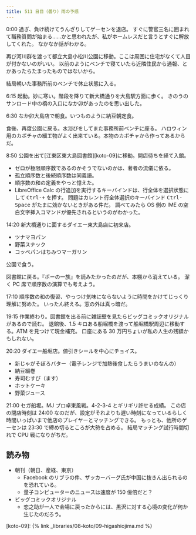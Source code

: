 ```yaml
---
title: 511 日目（曇り）雨の予感
---
```


0:00 過ぎ、負け続けてうんざりしてゲーセンを退店。
すぐに警官三名に囲まれて職務質問が始まる……かと思われたが、私がホームレスだと言うとすぐに解放してくれた。
なかなか話がわかる。

再び河川群を渡って都立大島小松川公園に移動。ここは周囲に住宅がなくて人目が付かないのがいい。
以前のようにベンチで寝ていたら近隣住民から通報、とかあったらたまったものではないから。

結局朝いた事務所前のベンチで休止状態に入る。

6:15 起動。妙に寒い。階段を降りて新大橋通りを大島駅方面に歩く。
きのうのサンロード中の橋の入口になか卯があったのを思い出した。

6:30 なか卯大島店で朝食。いつものように納豆朝定食。

食後、再度公園に戻る。水浴びをしてまた事務所前ベンチに座る。
ハロウィン用のカボチャの細工物がよく出来ている。本物のカボチャから作ってあるからだ。

8:50 公園を出て[江東区東大島図書館][koto-09]に移動。開店待ちを経て入館。

* ゼロが極限順序数であるのかそうでないのかは、著者の流儀に依る。
* 孤立順序数と後続順序数は同義語。
* 順序数の和の定義をやっと憶えた。
* LibreOffice Calc の行追加を実行するキーバインドは、行全体を選択状態にして <kbd>Ctrl-+</kbd> を押す。
  問題はカレント行全体選択のキーバインド <kbd>Ctrl-Space</kbd> がたまに効かないときがある件だ。
  調べてみたら OS 側の IME の空白文字挿入コマンドが優先されるというのがわかった。

14:20 新大橋通りに面するダイエー東大島店に初来店。

* ツナマヨパン
* 野菜スナック
* コッペパンはちみつマーガリン

公園で食う。

図書館に戻る。『ポーの一族』を読みたかったのだが、本棚から消えている。
潔く PC 席で順序数の演算でも考えよう。

17:10 順序数の和の復習、やっつけ気味にならないように時間をかけてじっくり理解に努めた。
いったん終える。窓の外は真っ暗だ。

19:15 作業終わり。図書館を出る前に雑誌壁を見たらビッグコミックオリジナルがあるので読む。
退館後、1.5 キロある船堀橋を渡って船堀橋駅周辺に移動する。ATM を見つけて現金補充。
口座にある 30 万円ちょいが私の人生の残額かもしれない。

20:20 ダイエー船堀店。値引きシールを中心にチョイス。

* 新じゃがそぼろバター（電子レンジで加熱後食したらうまいのなんの）
* 納豆細巻
* 寿司むすび（ます）
* ホットケーキ
* 野菜ジュース

21:00 セガ船堀。MJ プロ卓東風戦。4-2-3-4 とギリギリ許せる成績。
この店の閉店時刻は 24:00 なのだが、設定がそれよりも遅い時刻になっているらしく時間いっぱいまで他店のプレイヤーとマッチングできる。
もっとも、他所のゲーセンは 23:30 で締め切るところが大勢を占める。
結局マッチング試行時間切れで CPU 戦になりがちだ。

## 読み物

* 朝刊（朝日、産経、東京）
  * Facebook のリブラの件、ザッカーバーグ氏が中国に抜きん出られるのを恐れている。
  * 量子コンピューターのニュースは速度が 150 億倍だと？
* ビッグコミックオリジナル
  * 恋之助が一人で会場に戻ったからには、黒沢に対する心境の変化が何か生じたのだろう。

[koto-09]: {% link _libraries/08-koto/09-higashiojima.md %}
